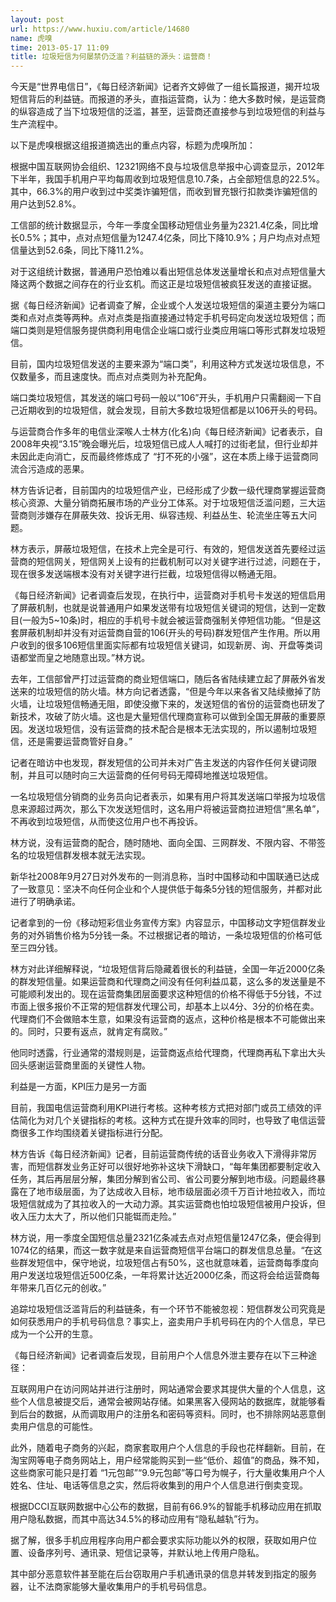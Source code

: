 ```yaml
---
layout: post
url: https://www.huxiu.com/article/14680
name: 虎嗅
time: 2013-05-17 11:09
title: 垃圾短信为何屡禁仍泛滥？利益链的源头：运营商！
---
```

今天是“世界电信日”，《每日经济新闻》记者齐文婷做了一组长篇报道，揭开垃圾短信背后的利益链。而报道的矛头，直指运营商，认为：绝大多数时候，是运营商的纵容造成了当下垃圾短信的泛滥，甚至，运营商还直接参与到垃圾短信的利益与生产流程中。

以下是虎嗅根据这组报道摘选出的重点内容，标题为虎嗅所加：

根据中国互联网协会组织、12321网络不良与垃圾信息举报中心调查显示，2012年下半年，我国手机用户平均每周收到垃圾短信息10.7条，占全部短信息的22.5%。其中，66.3%的用户收到过中奖类诈骗短信，而收到冒充银行扣款类诈骗短信的用户达到52.8%。

工信部的统计数据显示，今年一季度全国移动短信业务量为2321.4亿条，同比增长0.5%；其中，点对点短信量为1247.4亿条，同比下降10.9%；月户均点对点短信量达到52.6条，同比下降11.2%。

对于这组统计数据，普通用户恐怕难以看出短信总体发送量增长和点对点短信量大降这两个数据之间存在的行业玄机。而这正是垃圾短信被疯狂发送的直接证据。

据《每日经济新闻》记者调查了解，企业或个人发送垃圾短信的渠道主要分为端口类和点对点类等两种。点对点类是指直接通过特定手机号码定向发送垃圾短信；而端口类则是短信服务提供商利用电信企业端口或行业类应用端口等形式群发垃圾短信。

目前，国内垃圾短信发送的主要来源为“端口类”，利用这种方式发送垃圾信息，不仅数量多，而且速度快。而点对点类则为补充配角。

端口类垃圾短信，其发送的端口号码一般以“106”开头，手机用户只需翻阅一下自己近期收到的垃圾短信，就会发现，目前大多数垃圾短信都是以106开头的号码。

与运营商合作多年的电信业深喉人士林方(化名)向《每日经济新闻》记者表示，自2008年央视“3.15”晚会曝光后，垃圾短信已成人人喊打的过街老鼠，但行业却并未因此走向消亡，反而最终修炼成了 “打不死的小强”，这在本质上缘于运营商同流合污造成的恶果。

林方告诉记者，目前国内的垃圾短信产业，已经形成了少数一级代理商掌握运营商核心资源、大量分销商拓展市场的产业分工体系。对于垃圾短信泛滥问题，三大运营商则涉嫌存在屏蔽失效、投诉无用、纵容违规、利益丛生、轮流坐庄等五大问题。

林方表示，屏蔽垃圾短信，在技术上完全是可行、有效的，短信发送首先要经过运营商的短信网关，短信网关上设有的拦截机制可以对关键字进行过滤，问题在于，现在很多发送端根本没有对关键字进行拦截，垃圾短信得以畅通无阻。

《每日经济新闻》记者调查后发现，在执行中，运营商对手机号卡发送的短信启用了屏蔽机制，也就是说普通用户如果发送带有垃圾短信关键词的短信，达到一定数目(一般为5~10条)时，相应的手机号卡就会被运营商强制关停短信功能。“但是这套屏蔽机制却并没有对运营商自营的106(开头的号码)群发短信产生作用。所以用户收到的很多106短信里面实际都有垃圾短信关键词，如现新房、询、开盘等类词语都堂而皇之地随意出现。”林方说。

去年，工信部曾严打过运营商的商业短信端口，随后各省陆续建立起了屏蔽外省发送来的垃圾短信的防火墙。林方向记者透露，“但是今年以来各省又陆续撤掉了防火墙，让垃圾短信畅通无阻，即使没撤下来的，发送短信的省份的运营商也研发了新技术，攻破了防火墙。这也是大量短信代理商宣称可以做到全国无屏蔽的重要原因。发送垃圾短信，没有运营商的技术配合是根本无法实现的，所以遏制垃圾短信，还是需要运营商管好自身。”

记者在暗访中也发现，群发短信的公司并未对广告主发送的内容作任何关键词限制，并且可以随时向三大运营商的任何号码无障碍地推送垃圾短信。

一名垃圾短信分销商的业务员向记者表示，如果有用户将其发送端口举报为垃圾信息来源超过两次，那么下次发送短信时，这名用户将被运营商拉进短信“黑名单”，不再收到垃圾短信，从而使这位用户也不再投诉。

林方说，没有运营商的配合，随时随地、面向全国、三网群发、不限内容、不带签名的垃圾短信群发根本就无法实现。

新华社2008年9月27日对外发布的一则消息称，当时中国移动和中国联通已达成了一致意见：坚决不向任何企业和个人提供低于每条5分钱的短信服务，并都对此进行了明确承诺。

记者拿到的一份《移动短彩信业务宣传方案》内容显示，中国移动文字短信群发业务的对外销售价格为5分钱一条。不过根据记者的暗访，一条垃圾短信的价格可低至三四分钱。

林方对此详细解释说，“垃圾短信背后隐藏着很长的利益链，全国一年近2000亿条的群发短信量。如果运营商和代理商之间没有任何利益瓜葛，这么多的发送量是不可能顺利发出的。现在运营商集团层面要求这种短信的价格不得低于5分钱，不过市面上很多报价不正常的短信群发代理公司，却基本上以4分、3分的价格在卖。代理商们不会做赔本生意，如果没有运营商的返点，这种价格是根本不可能做出来的。同时，只要有返点，就肯定有腐败。”

他同时透露，行业通常的潜规则是，运营商返点给代理商，代理商再私下拿出大头回头感谢运营商里面的关键性人物。

利益是一方面，KPI压力是另一方面

目前，我国电信运营商利用KPI进行考核。这种考核方式把对部门或员工绩效的评估简化为对几个关键指标的考核。这种方式在提升效率的同时，也导致了电信运营商很多工作均围绕着关键指标进行分配。

林方告诉《每日经济新闻》记者，目前运营商传统的话音业务收入下滑得非常厉害，而短信群发业务正好可以很好地弥补这块下滑缺口，“每年集团都要制定收入任务，其后再层层分解，集团分解到省公司、省公司要分解到地市级。问题最终暴露在了地市级层面，为了达成收入目标，地市级层面必须千万百计地拉收入，而垃圾短信就成为了其拉收入的一大动力源。其实运营商也怕垃圾短信被用户投诉，但收入压力太大了，所以他们只能铤而走险。”

林方说，用一季度全国短信总量2321亿条减去点对点短信量1247亿条，便会得到1074亿的结果，而这一数字就是来自运营商短信平台端口的群发信息总量。“在这些群发短信中，保守地说，垃圾短信占有50%，这也就意味着，运营商每季度向用户发送垃圾短信近500亿条，一年将累计达近2000亿条，而这将会给运营商每年带来几百亿元的创收。”

追踪垃圾短信泛滥背后的利益链条，有一个环节不能被忽视：短信群发公司究竟是如何获悉用户的手机号码信息？事实上，盗卖用户手机号码在内的个人信息，早已成为一个公开的生意。

《每日经济新闻》记者调查后发现，目前用户个人信息外泄主要存在以下三种途径：

互联网用户在访问网站并进行注册时，网站通常会要求其提供大量的个人信息，这些个人信息被提交后，通常会被网站存储。如果黑客入侵网站的数据库，就能够看到后台的数据，从而调取用户的注册名和密码等资料。同时，也不排除网站恶意倒卖用户信息的可能性。

此外，随着电子商务的兴起，商家套取用户个人信息的手段也花样翻新。目前，在淘宝网等电子商务网站上，用户经常能购买到一些“低价、超值”的商品，殊不知，这些商家可能只是打着 “1元包邮”“9.9元包邮”等口号为幌子，行大量收集用户个人姓名、住址、电话等信息之实，然后将收集到的用户个人信息进行倒卖变现。

根据DCCI互联网数据中心公布的数据，目前有66.9%的智能手机移动应用在抓取用户隐私数据，而其中高达34.5%的移动应用有“隐私越轨”行为。

据了解，很多手机应用程序向用户都会要求实际功能以外的权限，获取如用户位置、设备序列号、通讯录、短信记录等，并默认地上传用户隐私。

其中部分恶意软件甚至能在后台窃取用户手机通讯录的信息并转发到指定的服务器，让不法商家能够大量收集用户的手机号码信息。

